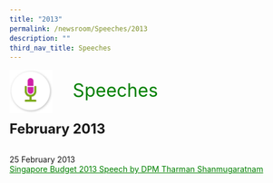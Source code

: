 ```yaml
---
title: "2013"
permalink: /newsroom/Speeches/2013
description: ""
third_nav_title: Speeches
---
```

<html>
<img class="MicIcon" src="/images/icons/ico_speeches.png" align="left">
<br><font align="center" color="green" size="+3">&nbsp;&nbsp;&nbsp;&nbsp;Speeches</font><br><br><br>
<font size="+2"><b>February 2013</b></font><br><br>

25 February 2013<br>
<a class="hyperlink" href="https://www.mof.gov.sg/singaporebudget">Singapore Budget 2013 Speech by DPM Tharman Shanmugaratnam
</a>
<style>
img.MicIcon {
  height: 15%;
  width: 15%;
}
a.hyperlink {
	color:green;
	}
a.hyperlink:hover {
    color:MediumVioletRed;
}
</style>
</html>